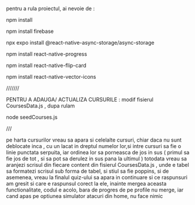 pentru a rula proiectul, ai nevoie de :

npm install

npm install firebase

npx expo install @react-native-async-storage/async-storage

npm install react-native-progress

npm install react-native-flip-card

npm install react-native-vector-icons

///////

PENTRU A ADAUGA/ ACTUALIZA CURSURILE : modif fisierul CoursesData.js , dupa rulam

node seedCourses.js

///

pe harta cursurilor vreau sa apara si celelalte cursuri, chiar daca nu sunt deblocate inca , cu un lacat in dreptul numelor lor,si intre cursuri sa fie o linie punctata serpuita, iar ordinea lor sa porneasca de jos in sus ( primul sa fie jos de tot , si sa pot sa derulez in sus pana la ultimul ) totodata vreau sa aranjezi scrisul din fiecare content din fisierul CoursesData.js , unde e tabel sa formatezi scrisul sub forma de tabel, si stiul sa fie poppins, si de asemenea, vreau la finalul quiz-ului sa apara in continuare si ce raspunsuri am gresit si care e raspunsul corect la ele, inainte mergea aceasta functionalitate, codul e acolo, bara de progres de pe profile nu merge, iar cand apas pe optiunea simulator atacuri din home, nu face nimic
